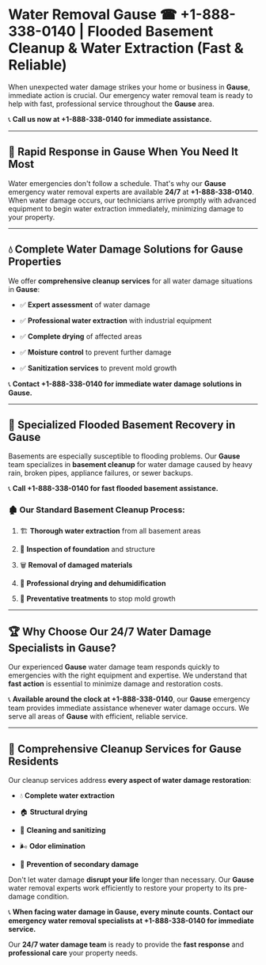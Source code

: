 # Water Removal Gause ☎ +1-888-338-0140 | Flooded Basement Cleanup & Water Extraction (Fast & Reliable)

When unexpected water damage strikes your home or business in **Gause**, immediate action is crucial. Our emergency water removal team is ready to help with fast, professional service throughout the **Gause** area. 

📞 **Call us now at +1-888-338-0140 for immediate assistance.**
---
## 🚀 Rapid Response in Gause When You Need It Most
Water emergencies don't follow a schedule. That's why our **Gause** emergency water removal experts are available **24/7** at **+1-888-338-0140**. When water damage occurs, our technicians arrive promptly with advanced equipment to begin water extraction immediately, minimizing damage to your property.
---
## 💧 Complete Water Damage Solutions for Gause Properties
We offer **comprehensive cleanup services** for all water damage situations in **Gause**:
- ✅ **Expert assessment** of water damage  
- ✅ **Professional water extraction** with industrial equipment  
- ✅ **Complete drying** of affected areas  
- ✅ **Moisture control** to prevent further damage  
- ✅ **Sanitization services** to prevent mold growth  
📞 **Contact +1-888-338-0140 for immediate water damage solutions in Gause.**
---
## 🌊 Specialized Flooded Basement Recovery in Gause
Basements are especially susceptible to flooding problems. Our **Gause** team specializes in **basement cleanup** for water damage caused by heavy rain, broken pipes, appliance failures, or sewer backups. 
📞 **Call +1-888-338-0140 for fast flooded basement assistance.**
### 🏚️ Our Standard Basement Cleanup Process:
1. 🏗️ **Thorough water extraction** from all basement areas  
2. 🔎 **Inspection of foundation** and structure  
3. 🗑️ **Removal of damaged materials**  
4. 💨 **Professional drying and dehumidification**  
5. 🚫 **Preventative treatments** to stop mold growth  
---
## 🏆 Why Choose Our 24/7 Water Damage Specialists in Gause?
Our experienced **Gause** water damage team responds quickly to emergencies with the right equipment and expertise. We understand that **fast action** is essential to minimize damage and restoration costs.
📞 **Available around the clock at +1-888-338-0140**, our **Gause** emergency team provides immediate assistance whenever water damage occurs. We serve all areas of **Gause** with efficient, reliable service.
---
## 🧹 Comprehensive Cleanup Services for Gause Residents
Our cleanup services address **every aspect of water damage restoration**:
- 💧 **Complete water extraction**  
- 🏠 **Structural drying**  
- 🧼 **Cleaning and sanitizing**  
- 🌬️ **Odor elimination**  
- 🚫 **Prevention of secondary damage**  
Don't let water damage **disrupt your life** longer than necessary. Our **Gause** water removal experts work efficiently to restore your property to its pre-damage condition.
📞 **When facing water damage in Gause, every minute counts. Contact our emergency water removal specialists at +1-888-338-0140 for immediate service.**
Our **24/7 water damage team** is ready to provide the **fast response** and **professional care** your property needs.
